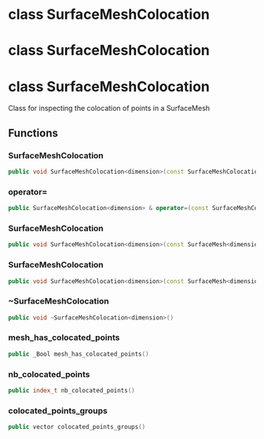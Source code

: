 # class SurfaceMeshColocation


# class SurfaceMeshColocation


# class SurfaceMeshColocation


 Class for inspecting the colocation of points in a SurfaceMesh



## Functions

### SurfaceMeshColocation

```cpp
public void SurfaceMeshColocation<dimension>(const SurfaceMeshColocation<dimension> & )
```


### operator=

```cpp
public SurfaceMeshColocation<dimension> & operator=(const SurfaceMeshColocation<dimension> & )
```


### SurfaceMeshColocation

```cpp
public void SurfaceMeshColocation<dimension>(const SurfaceMesh<dimension> & mesh)
```


### SurfaceMeshColocation

```cpp
public void SurfaceMeshColocation<dimension>(const SurfaceMesh<dimension> & mesh, _Bool verbose)
```


### ~SurfaceMeshColocation

```cpp
public void ~SurfaceMeshColocation<dimension>()
```


### mesh_has_colocated_points

```cpp
public _Bool mesh_has_colocated_points()
```


### nb_colocated_points

```cpp
public index_t nb_colocated_points()
```


### colocated_points_groups

```cpp
public vector colocated_points_groups()
```




